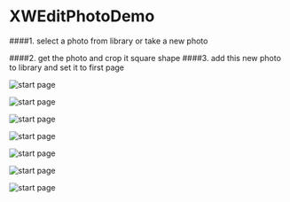 XWEditPhotoDemo
===============

####1. select a photo from library or take a new photo 


####2. get the photo and crop it square shape 
####3. add this new photo to library and set it to first page


![start page](https://github.com/loveyiren208/XWEditPhotoDemo/blob/master/images/1.png?raw=true)

![start page](https://github.com/loveyiren208/XWEditPhotoDemo/blob/master/images/2.png?raw=true)

![start page](https://github.com/loveyiren208/XWEditPhotoDemo/blob/master/images/3.png?raw=true)

![start page](https://github.com/loveyiren208/XWEditPhotoDemo/blob/master/images/4.png?raw=true)

![start page](https://github.com/loveyiren208/XWEditPhotoDemo/blob/master/images/5.png?raw=true)

![start page](https://github.com/loveyiren208/XWEditPhotoDemo/blob/master/images/6.png?raw=true)

![start page](https://github.com/loveyiren208/XWEditPhotoDemo/blob/master/images/7.png?raw=true)
